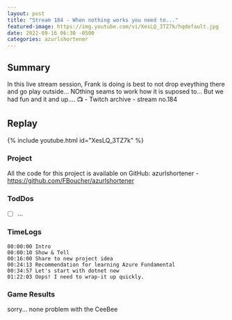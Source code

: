 ```yaml
---
layout: post
title: "Stream 184 - When nothing works you need to..."
featured-image: https://img.youtube.com/vi/XesLQ_3TZ7k/hqdefault.jpg
date: 2022-09-16 06:30 -0500
categories: azurlshortener
---
```


## Summary

In this live stream session, Frank is doing is best to not drop eveything there and go play outside... NOthing seams to work how it is suposed to... But we had fun and it and up....
📺 - Twitch archive - stream no.184

## Replay

{% include youtube.html id="XesLQ_3TZ7k" %}
<br/><!--more-->

### Project

All the code for this project is available on GitHub: azurlshortener - https://github.com/FBoucher/azurlshortener

### TodDos

- [ ] ...


### TimeLogs

    00:00:00 Intro
    00:00:10 Show & Tell
    00:16:00 Share to new project idea
    00:24:13 Recommendation for learning Azure Fundamental
    00:34:57 Let's start with dotnet new
    01:22:03 Oops! I need to wrap-it up quickly.

### Game Results

sorry... none problem with the CeeBee


